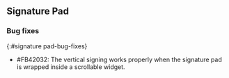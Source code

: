## Signature Pad

### Bug fixes

{:#signature pad-bug-fixes}

* \#FB42032: The vertical signing works properly when the signature pad is wrapped inside a scrollable widget.